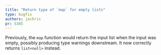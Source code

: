 ```yaml
---
title: "Return type of `map` for empty lists"
type: bugfix
authors: jachris
pr: 5385
---
```


Previously, the `map` function would return the input list when the input was
empty, possibly producing type warnings downstream. It now correctly returns
`list<null>` instead.
